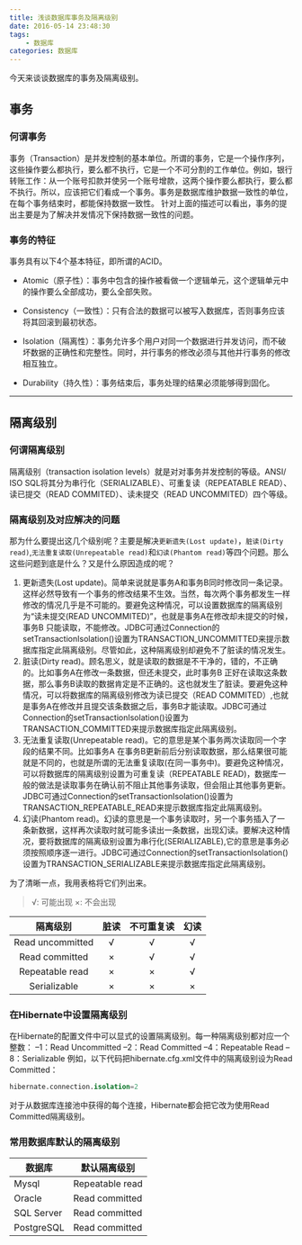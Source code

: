 ```yaml
---
title: 浅谈数据库事务及隔离级别
date: 2016-05-14 23:48:30
tags: 
    - 数据库
categories: 数据库
---
```


今天来谈谈数据库的事务及隔离级别。

## 事务

### 何谓事务
事务（Transaction）是并发控制的基本单位。所谓的事务，它是一个操作序列，这些操作要么都执行，要么都不执行，它是一个不可分割的工作单位。例如，银行转账工作：从一个账号扣款并使另一个账号增款，这两个操作要么都执行，要么都不执行。所以，应该把它们看成一个事务。事务是数据库维护数据一致性的单位，在每个事务结束时，都能保持数据一致性。
针对上面的描述可以看出，事务的提出主要是为了解决并发情况下保持数据一致性的问题。

<!--more -->

### 事务的特征

事务具有以下4个基本特征，即所谓的ACID。

- Atomic（原子性）：事务中包含的操作被看做一个逻辑单元，这个逻辑单元中的操作要么全部成功，要么全部失败。

- Consistency（一致性）：只有合法的数据可以被写入数据库，否则事务应该将其回滚到最初状态。

- Isolation（隔离性）：事务允许多个用户对同一个数据进行并发访问，而不破坏数据的正确性和完整性。同时，并行事务的修改必须与其他并行事务的修改相互独立。

- Durability（持久性）：事务结束后，事务处理的结果必须能够得到固化。

----

## 隔离级别

### 何谓隔离级别

隔离级别（transaction isolation levels）就是对对事务并发控制的等级。ANSI/ ISO SQL将其分为串行化（SERIALIZABLE）、可重复读（REPEATABLE READ）、读已提交（READ COMMITED）、读未提交（READ UNCOMMITED）四个等级。

### 隔离级别及对应解决的问题

那为什么要提出这几个级别呢？主要是解决`更新遗失(Lost update)`，`脏读(Dirty read)`,`无法重复读取(Unrepeatable read)`和`幻读(Phantom read)`等四个问题。那么这些问题到底是什么？又是什么原因造成的呢？

 1. 更新遗失(Lost update)。简单来说就是事务A和事务B同时修改同一条记录。这样必然导致有一个事务的修改结果不生效。当然，每次两个事务都发生一样修改的情况几乎是不可能的。要避免这种情况，可以设置数据库的隔离级别为“读未提交(READ UNCOMMITED)”，也就是事务A在修改却未提交的时候，事务B 只能读取，不能修改。JDBC可通过Connection的setTransactionIsolation()设置为TRANSACTION_UNCOMMITTED来提示数据库指定此隔离级别。尽管如此，这种隔离级别却避免不了脏读的情况发生。
 2. 脏读(Dirty read)。顾名思义，就是读取的数据是不干净的，错的，不正确的。比如事务A在修改一条数据，但还未提交，此时事务B 正好在读取这条数据，那么事务B读取的数据肯定是不正确的。这也就发生了脏读。要避免这种情况，可以将数据库的隔离级别修改为读已提交（READ COMMITED）,也就是事务A在修改并且提交该条数据之后，事务B才能读取。JDBC可通过Connection的setTransactionIsolation()设置为TRANSACTION_COMMITTED来提示数据库指定此隔离级别。
 3. 无法重复读取(Unrepeatable read)。它的意思是某个事务两次读取同一个字段的结果不同。比如事务A 在事务B更新前后分别读取数据，那么结果很可能就是不同的，也就是所谓的无法重复读取(在同一事务中)。要避免这种情况，可以将数据库的隔离级别设置为可重复读（REPEATABLE READ)，数据库一般的做法是读取事务在确认前不阻止其他事务读取，但会阻止其他事务更新。JDBC可通过Connection的setTransactionIsolation()设置为TRANSACTION_REPEATABLE_READ来提示数据库指定此隔离级别。
 4. 幻读(Phantom read)。幻读的意思是一个事务读取时，另一个事务插入了一条新数据，这样再次读取时就可能多读出一条数据，出现幻读。要解决这种情况，要将数据库的隔离级别设置为串行化(SERIALIZABLE),它的意思是事务必须按照顺序逐一进行。JDBC可通过Connection的setTransactionIsolation()设置为TRANSACTION_SERIALIZABLE来提示数据库指定此隔离级别。

为了清晰一点，我用表格将它们列出来。
>  √: 可能出现    ×: 不会出现

|隔离级别|脏读 |	不可重复读| 	幻读|
|:--:|:--:|:--:|:--:|
|Read uncommitted| 	√| 	√| 	√|
|Read committed |× |	√ |	√|
|Repeatable read|×| 	× |	√|
|Serializable 	|× |	× |	×|

### 在Hibernate中设置隔离级别


在Hibernate的配置文件中可以显式的设置隔离级别。每一种隔离级别都对应一个整数：
–1：Read Uncommitted
–2：Read Committed
–4：Repeatable Read
–8：Serializable
例如，以下代码把hibernate.cfg.xml文件中的隔离级别设为Read Committed：
```sql
hibernate.connection.isolation=2
```
对于从数据库连接池中获得的每个连接，Hibernate都会把它改为使用Read Committed隔离级别。

### 常用数据库默认的隔离级别

|数据库|默认隔离级别|
|--|--|
|Mysql|Repeatable read|
|Oracle|Read committed|
|SQL Server|Read committed|
|PostgreSQL|Read committed|
